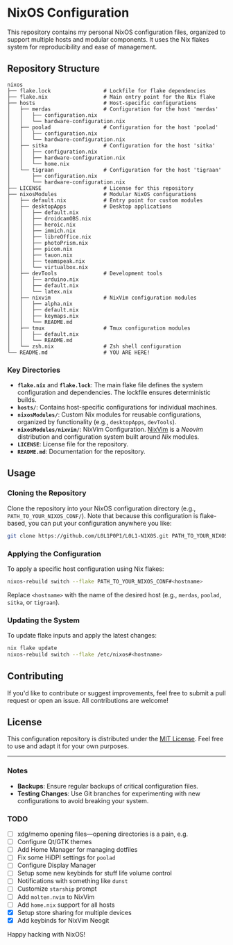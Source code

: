 # NixOS Configuration

This repository contains my personal NixOS configuration files, organized to support multiple hosts and modular components. It uses the Nix flakes system for reproducibility and ease of management.

## Repository Structure

```plaintext
nixos
├── flake.lock                 # Lockfile for flake dependencies
├── flake.nix                  # Main entry point for the Nix flake
├── hosts                      # Host-specific configurations
│   ├── merdas                 # Configuration for the host 'merdas'
│   │   ├── configuration.nix
│   │   └── hardware-configuration.nix
│   ├── poolad                 # Configuration for the host 'poolad'
│   │   ├── configuration.nix
│   │   └── hardware-configuration.nix
│   ├── sitka                  # Configuration for the host 'sitka'
│   │   ├── configuration.nix
│   │   ├── hardware-configuration.nix
│   │   └── home.nix
│   └── tigraan                # Configuration for the host 'tigraan'
│       ├── configuration.nix
│       └── hardware-configuration.nix
├── LICENSE                    # License for this repository
├── nixosModules               # Modular NixOS configurations
│   ├── default.nix            # Entry point for custom modules
│   ├── desktopApps            # Desktop applications
│   │   ├── default.nix
│   │   ├── droidcamOBS.nix
│   │   ├── heroic.nix
│   │   ├── immich.nix
│   │   ├── libreOffice.nix
│   │   ├── photoPrism.nix
│   │   ├── picom.nix
│   │   ├── tauon.nix
│   │   ├── teamspeak.nix
│   │   └── virtualbox.nix
│   ├── devTools               # Development tools
│   │   ├── arduino.nix
│   │   ├── default.nix
│   │   └── latex.nix
│   ├── nixvim                 # NixVim configuration modules
│   │   ├── alpha.nix
│   │   ├── default.nix
│   │   ├── keymaps.nix
│   │   └── README.md
│   ├── tmux                   # Tmux configuration modules
│   │   ├── default.nix
│   │   └── README.md
│   └── zsh.nix                # Zsh shell configuration
└── README.md                  # YOU ARE HERE!
```

### Key Directories

- **`flake.nix`** and **`flake.lock`**: The main flake file defines the system configuration and dependencies. The lockfile ensures deterministic builds.
- **`hosts/`**: Contains host-specific configurations for individual machines.
- **`nixosModules/`**: Custom Nix modules for reusable configurations, organized by functionality (e.g., `desktopApps`, `devTools`).
- **`nixosModules/nixvim/`**: NixVim Configuration. [NixVim](https://github.com/nix-community/nixvim) is a *Neovim* distribution and configuration system built around *Nix* modules.
- **`LICENSE`**: License file for the repository.
- **`README.md`**: Documentation for the repository.

## Usage

### Cloning the Repository

Clone the repository into your NixOS configuration directory (e.g., `PATH_TO_YOUR_NIXOS_CONF/`). Note that because this configuration is flake-based, you can put your configuration anywhere you like:

```bash
git clone https://github.com/L0L1P0P1/L0L1-N1X0S.git PATH_TO_YOUR_NIXOS_CONF/
```

### Applying the Configuration

To apply a specific host configuration using Nix flakes:

```bash
nixos-rebuild switch --flake PATH_TO_YOUR_NIXOS_CONF#<hostname>
```

Replace `<hostname>` with the name of the desired host (e.g., `merdas`, `poolad`, `sitka`, or `tigraan`).

### Updating the System

To update flake inputs and apply the latest changes:

```bash
nix flake update
nixos-rebuild switch --flake /etc/nixos#<hostname>
```

## Contributing

If you'd like to contribute or suggest improvements, feel free to submit a pull request or open an issue. All contributions are welcome!

## License

This configuration repository is distributed under the [MIT License](LICENSE). Feel free to use and adapt it for your own purposes.

---

### Notes

- **Backups**: Ensure regular backups of critical configuration files.
- **Testing Changes**: Use Git branches for experimenting with new configurations to avoid breaking your system.

### TODO
- [ ] xdg/memo opening files—opening directories is a pain, e.g.
- [ ] Configure Qt/GTK themes
- [ ] Add Home Manager for managing dotfiles
- [ ] Fix some HiDPI settings for `poolad`
- [ ] Configure Display Manager
- [ ] Setup some new keybinds for stuff life volume control
- [ ] Notifications with something like `dunst`
- [ ] Customize `starship` prompt
- [ ] Add `molten.nvim` to NixVim
- [ ] Add `home.nix` support for all hosts
- [x] Setup store sharing for multiple devices
- [x] Add keybinds for NixVim Neogit

Happy hacking with NixOS!
